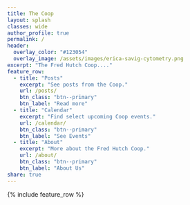 ```yaml
---
title: The Coop
layout: splash
classes: wide
author_profile: true
permalink: /
header:
  overlay_color: "#123054"
  overlay_image: /assets/images/erica-savig-cytometry.png
excerpt: "The Fred Hutch Coop...."
feature_row:
  - title: "Posts"
    excerpt: "See posts from the Coop."
    url: /posts/
    btn_class: "btn--primary"
    btn_label: "Read more"
  - title: "Calendar"
    excerpt: "Find select upcoming Coop events."
    url: /calendar/
    btn_class: "btn--primary"
    btn_label: "See Events"
  - title: "About"
    excerpt: "More about the Fred Hutch Coop."
    url: /about/
    btn_class: "btn--primary"
    btn_label: "About Us"
share: true
---
```

{% include feature_row %}
